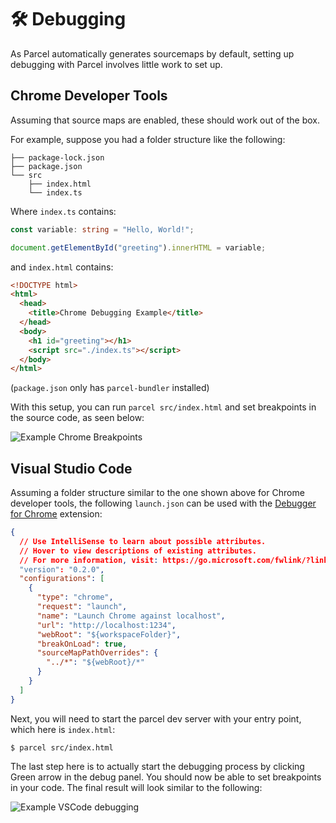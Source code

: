 # 🛠️ Debugging

As Parcel automatically generates sourcemaps by default, setting up debugging with Parcel involves little work to set up.

## Chrome Developer Tools

Assuming that source maps are enabled, these should work out of the box.

For example, suppose you had a folder structure like the following:

```
├── package-lock.json
├── package.json
└── src
    ├── index.html
    └── index.ts
```

Where `index.ts` contains:

```Typescript
const variable: string = "Hello, World!";

document.getElementById("greeting").innerHTML = variable;
```

and `index.html` contains:

```HTML
<!DOCTYPE html>
<html>
  <head>
    <title>Chrome Debugging Example</title>
  </head>
  <body>
    <h1 id="greeting"></h1>
    <script src="./index.ts"></script>
  </body>
</html>
```

(`package.json` only has `parcel-bundler` installed)

With this setup, you can run `parcel src/index.html` and set breakpoints in the source code, as seen below:

![Example Chrome Breakpoints](https://user-images.githubusercontent.com/30810402/67711207-dd519500-f997-11e9-987a-570d1ce677d4.png)

## Visual Studio Code

Assuming a folder structure similar to the one shown above for Chrome developer tools, the following `launch.json` can be used with the [Debugger for Chrome](https://marketplace.visualstudio.com/items?itemName=msjsdiag.debugger-for-chrome) extension:

```json
{
  // Use IntelliSense to learn about possible attributes.
  // Hover to view descriptions of existing attributes.
  // For more information, visit: https://go.microsoft.com/fwlink/?linkid=830387
  "version": "0.2.0",
  "configurations": [
    {
      "type": "chrome",
      "request": "launch",
      "name": "Launch Chrome against localhost",
      "url": "http://localhost:1234",
      "webRoot": "${workspaceFolder}",
      "breakOnLoad": true,
      "sourceMapPathOverrides": {
        "../*": "${webRoot}/*"
      }
    }
  ]
}
```

Next, you will need to start the parcel dev server with your entry point, which here is `index.html`:

```
$ parcel src/index.html
```

The last step here is to actually start the debugging process by clicking Green arrow in the debug panel. You should now be able to set breakpoints in your code. The final result will look similar to the following:

![Example VSCode debugging](https://user-images.githubusercontent.com/30810402/67711603-ad56c180-f998-11e9-8cee-637fe5537643.png)
